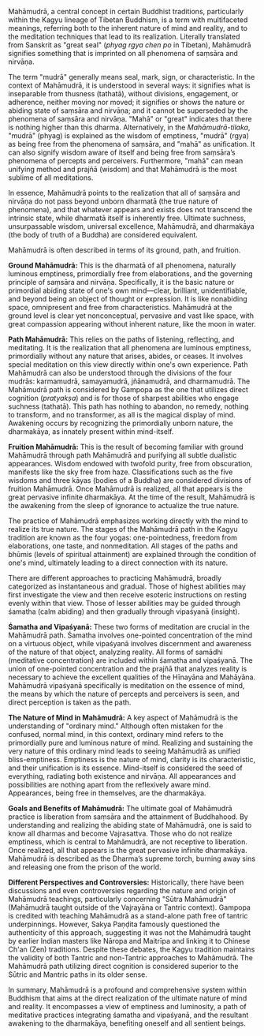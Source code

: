 Mahāmudrā, a central concept in certain Buddhist traditions, particularly within the Kagyu lineage of Tibetan Buddhism, is a term with multifaceted meanings, referring both to the inherent nature of mind and reality, and to the meditation techniques that lead to its realization. Literally translated from Sanskrit as "great seal" (_phyag rgya chen po_ in Tibetan), Mahāmudrā signifies something that is imprinted on all phenomena of saṃsāra and nirvāṇa.

The term "mudrā" generally means seal, mark, sign, or characteristic. In the context of Mahāmudrā, it is understood in several ways: it signifies what is inseparable from thusness (tathatā), without divisions, engagement, or adherence, neither moving nor moved; it signifies or shows the nature or abiding state of saṃsāra and nirvāṇa; and it cannot be superseded by the phenomena of saṃsāra and nirvāṇa. "Mahā" or "great" indicates that there is nothing higher than this dharma. Alternatively, in the _Mahāmudrā-tilaka_, "mudrā" (phyag) is explained as the wisdom of emptiness, "mudrā" (rgya) as being free from the phenomena of saṃsāra, and "mahā" as unification. It can also signify wisdom aware of itself and being free from saṃsāra’s phenomena of percepts and perceivers. Furthermore, "mahā" can mean unifying method and prajñā (wisdom) and that Mahāmudrā is the most sublime of all meditations.

In essence, Mahāmudrā points to the realization that all of saṃsāra and nirvāṇa do not pass beyond unborn dharmatā (the true nature of phenomena), and that whatever appears and exists does not transcend the intrinsic state, while dharmatā itself is inherently free. Ultimate suchness, unsurpassable wisdom, universal excellence, Mahāmudrā, and dharmakāya (the body of truth of a Buddha) are considered equivalent.

Mahāmudrā is often described in terms of its ground, path, and fruition.

**Ground Mahāmudrā:** This is the dharmatā of all phenomena, naturally luminous emptiness, primordially free from elaborations, and the governing principle of saṃsāra and nirvāṇa. Specifically, it is the basic nature or primordial abiding state of one's own mind—clear, brilliant, unidentifiable, and beyond being an object of thought or expression. It is like nonabiding space, omnipresent and free from characteristics. Mahāmudrā at the ground level is clear yet nonconceptual, pervasive and vast like space, with great compassion appearing without inherent nature, like the moon in water.

**Path Mahāmudrā:** This relies on the paths of listening, reflecting, and meditating. It is the realization that all phenomena are luminous emptiness, primordially without any nature that arises, abides, or ceases. It involves special meditation on this view directly within one's own experience. Path Mahāmudrā can also be understood through the divisions of the four mudrās: karmamudrā, samayamudrā, jñānamudrā, and dharmamudrā. The Mahāmudrā path is considered by Gampopa as the one that utilizes direct cognition (_pratyakṣa_) and is for those of sharpest abilities who engage suchness (tathatā). This path has nothing to abandon, no remedy, nothing to transform, and no transformer, as all is the magical display of mind. Awakening occurs by recognizing the primordially unborn nature, the dharmakāya, as innately present within mind-itself.

**Fruition Mahāmudrā:** This is the result of becoming familiar with ground Mahāmudrā through path Mahāmudrā and purifying all subtle dualistic appearances. Wisdom endowed with twofold purity, free from obscuration, manifests like the sky free from haze. Classifications such as the five wisdoms and three kāyas (bodies of a Buddha) are considered divisions of fruition Mahāmudrā. Once Mahāmudrā is realized, all that appears is the great pervasive infinite dharmakāya. At the time of the result, Mahāmudrā is the awakening from the sleep of ignorance to actualize the true nature.

The practice of Mahāmudrā emphasizes working directly with the mind to realize its true nature. The stages of the Mahāmudrā path in the Kagyu tradition are known as the four yogas: one-pointedness, freedom from elaborations, one taste, and nonmeditation. All stages of the paths and bhūmis (levels of spiritual attainment) are explained through the condition of one's mind, ultimately leading to a direct connection with its nature.

There are different approaches to practicing Mahāmudrā, broadly categorized as instantaneous and gradual. Those of highest abilities may first investigate the view and then receive esoteric instructions on resting evenly within that view. Those of lesser abilities may be guided through śamatha (calm abiding) and then gradually through vipaśyanā (insight).

**Śamatha and Vipaśyanā:** These two forms of meditation are crucial in the Mahāmudrā path. Śamatha involves one-pointed concentration of the mind on a virtuous object, while vipaśyanā involves discernment and awareness of the nature of that object, analyzing reality. All forms of samādhi (meditative concentration) are included within śamatha and vipaśyanā. The union of one-pointed concentration and the prajñā that analyzes reality is necessary to achieve the excellent qualities of the Hīnayāna and Mahāyāna. Mahāmudrā vipaśyanā specifically is meditation on the essence of mind, the means by which the nature of percepts and perceivers is seen, and direct perception is taken as the path.

**The Nature of Mind in Mahāmudrā:** A key aspect of Mahāmudrā is the understanding of "ordinary mind." Although often mistaken for the confused, normal mind, in this context, ordinary mind refers to the primordially pure and luminous nature of mind. Realizing and sustaining the very nature of this ordinary mind leads to seeing Mahāmudrā as unified bliss-emptiness. Emptiness is the nature of mind, clarity is its characteristic, and their unification is its essence. Mind-itself is considered the seed of everything, radiating both existence and nirvāṇa. All appearances and possibilities are nothing apart from the reflexively aware mind. Appearances, being free in themselves, are the dharmakāya.

**Goals and Benefits of Mahāmudrā:** The ultimate goal of Mahāmudrā practice is liberation from saṃsāra and the attainment of Buddhahood. By understanding and realizing the abiding state of Mahāmudrā, one is said to know all dharmas and become Vajrasattva. Those who do not realize emptiness, which is central to Mahāmudrā, are not receptive to liberation. Once realized, all that appears is the great pervasive infinite dharmakāya. Mahāmudrā is described as the Dharma’s supreme torch, burning away sins and releasing one from the prison of the world.

**Different Perspectives and Controversies:** Historically, there have been discussions and even controversies regarding the nature and origin of Mahāmudrā teachings, particularly concerning "Sūtra Mahāmudrā" (Mahāmudrā taught outside of the Vajrayāna or Tantric context). Gampopa is credited with teaching Mahāmudrā as a stand-alone path free of tantric underpinnings. However, Sakya Paṇḍita famously questioned the authenticity of this approach, suggesting it was not the Mahāmudrā taught by earlier Indian masters like Nāropa and Maitrīpa and linking it to Chinese Ch'an (Zen) traditions. Despite these debates, the Kagyu tradition maintains the validity of both Tantric and non-Tantric approaches to Mahāmudrā. The Mahāmudrā path utilizing direct cognition is considered superior to the Sūtric and Mantric paths in its older sense.

In summary, Mahāmudrā is a profound and comprehensive system within Buddhism that aims at the direct realization of the ultimate nature of mind and reality. It encompasses a view of emptiness and luminosity, a path of meditative practices integrating śamatha and vipaśyanā, and the resultant awakening to the dharmakāya, benefiting oneself and all sentient beings.